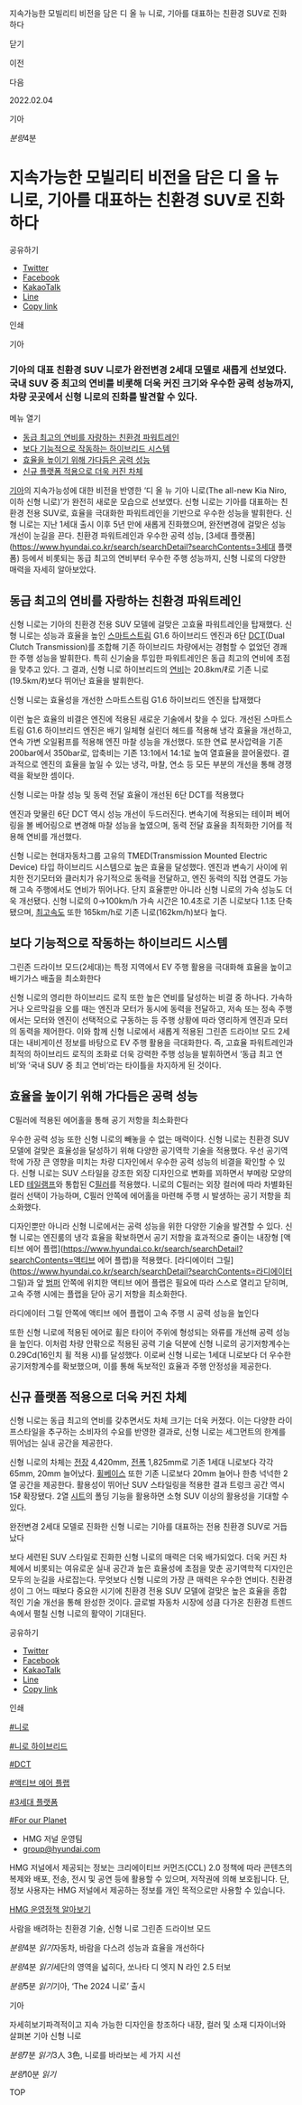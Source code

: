 지속가능한 모빌리티 비전을 담은 디 올 뉴 니로, 기아를 대표하는 친환경 SUV로 진화하다






닫기

이전

다음

2022.02.04

기아


*분량*4분

# 지속가능한 모빌리티 비전을 담은 디 올 뉴 니로, 기아를 대표하는 친환경 SUV로 진화하다

공유하기

* [Twitter](# "새창으로 열림")
* [Facebook](# "새창으로 열림")
* [KakaoTalk](# "새창으로 열림")
* [Line](# "새창으로 열림")
* [Copy link](#)

인쇄

기아



### 기아의 대표 친환경 SUV 니로가 완전변경 2세대 모델로 새롭게 선보였다. 국내 SUV 중 최고의 연비를 비롯해 더욱 커진 크기와 우수한 공력 성능까지, 차량 곳곳에서 신형 니로의 진화를 발견할 수 있다.

메뉴 열기

* [동급 최고의 연비를 자랑하는 친환경 파워트레인](#target2)
* [보다 기능적으로 작동하는 하이브리드 시스템](#target10)
* [효율을 높이기 위해 가다듬은 공력 성능](#target13)
* [신규 플랫폼 적용으로 더욱 커진 차체](#target20)



[기아](https://www.hyundai.co.kr/group/CONT0000000000000628)의 지속가능성에 대한 비전을 반영한 ‘디 올 뉴 기아 니로(The all-new Kia Niro, 이하 신형 니로)’가 완전히 새로운 모습으로 선보였다. 신형 니로는 기아를 대표하는 친환경 전용 SUV로, 효율을 극대화한 파워트레인을 기반으로 우수한 성능을 발휘한다. 신형 니로는 지난 1세대 출시 이후 5년 만에 새롭게 진화했으며, 완전변경에 걸맞은 성능 개선이 눈길을 끈다. 친환경 파워트레인과 우수한 공력 성능, [3세대 플랫폼](https://www.hyundai.co.kr/search/searchDetail?searchContents=3세대 플랫폼) 등에서 비롯되는 동급 최고의 연비부터 우수한 주행 성능까지, 신형 니로의 다양한 매력을 자세히 알아보았다.

## 동급 최고의 연비를 자랑하는 친환경 파워트레인



신형 니로는 기아의 친환경 전용 SUV 모델에 걸맞은 고효율 파워트레인을 탑재했다. 신형 니로는 성능과 효율을 높인 [스마트스트림](https://www.hyundai.co.kr/search/searchDetail?searchContents=스마트스트림) G1.6 하이브리드 엔진과 6단 [DCT](https://www.hyundai.co.kr/search/searchDetail?searchContents=DCT)(Dual Clutch Transmission)를 조합해 기존 하이브리드 차량에서는 경험할 수 없었던 경쾌한 주행 성능을 발휘한다. 특히 신기술을 투입한 파워트레인은 동급 최고의 연비에 초점을 맞추고 있다. 그 결과, 신형 니로 하이브리드의 [연비](https://www.hyundai.co.kr/search/searchDetail?searchContents=연비)는 20.8km/ℓ로 기존 니로(19.5km/ℓ)보다 뛰어난 효율을 발휘한다.

신형 니로는 효율성을 개선한 스마트스트림 G1.6 하이브리드 엔진을 탑재했다



이런 높은 효율의 비결은 엔진에 적용된 새로운 기술에서 찾을 수 있다. 개선된 스마트스트림 G1.6 하이브리드 엔진은 배기 일체형 실린더 헤드를 적용해 냉각 효율을 개선하고, 연속 가변 오일펌프를 적용해 엔진 마찰 성능을 개선했다. 또한 연료 분사압력을 기존 200bar에서 350bar로, 압축비는 기존 13:1에서 14:1로 높여 열효율을 끌어올렸다. 결과적으로 엔진의 효율을 높일 수 있는 냉각, 마찰, 연소 등 모든 부분의 개선을 통해 경쟁력을 확보한 셈이다.

신형 니로는 마찰 성능 및 동력 전달 효율이 개선된 6단 DCT를 적용했다

엔진과 맞물린 6단 DCT 역시 성능 개선이 두드러진다. 변속기에 적용되는 테이퍼 베어링을 볼 베어링으로 변경해 마찰 성능을 높였으며, 동력 전달 효율을 최적화한 기어를 적용해 연비를 개선했다.



신형 니로는 현대자동차그룹 고유의 TMED(Transmission Mounted Electric Device) 타입 하이브리드 시스템으로 높은 효율을 달성했다. 엔진과 변속기 사이에 위치한 전기모터와 클러치가 유기적으로 동력을 전달하고, 엔진 동력의 직접 연결도 가능해 고속 주행에서도 연비가 뛰어나다. 단지 효율뿐만 아니라 신형 니로의 가속 성능도 더욱 개선됐다. 신형 니로의 0→100km/h 가속 시간은 10.4초로 기존 니로보다 1.1초 단축됐으며, [최고속도](https://www.hyundai.co.kr/search/searchDetail?searchContents=최고속도) 또한 165km/h로 기존 니로(162km/h)보다 높다.

## 보다 기능적으로 작동하는 하이브리드 시스템



그린존 드라이브 모드(2세대)는 특정 지역에서 EV 주행 활용을 극대화해 효율을 높이고 배기가스 배출을 최소화한다



신형 니로의 영리한 하이브리드 로직 또한 높은 연비를 달성하는 비결 중 하나다. 가속하거나 오르막길을 오를 때는 엔진과 모터가 동시에 동력을 전달하고, 저속 또는 정속 주행에서는 모터와 엔진이 선택적으로 구동하는 등 주행 상황에 따라 영리하게 엔진과 모터의 동력을 제어한다. 이와 함께 신형 니로에서 새롭게 적용된 그린존 드라이브 모드 2세대는 내비게이션 정보를 바탕으로 EV 주행 활용을 극대화한다. 즉, 고효율 파워트레인과 최적의 하이브리드 로직의 조화로 더욱 강력한 주행 성능을 발휘하면서 ‘동급 최고 연비’와 ‘국내 SUV 중 최고 연비’라는 타이틀을 차지하게 된 것이다.

## 효율을 높이기 위해 가다듬은 공력 성능



C필러에 적용된 에어홀을 통해 공기 저항을 최소화한다

우수한 공력 성능 또한 신형 니로의 빼놓을 수 없는 매력이다. 신형 니로는 친환경 SUV 모델에 걸맞은 효율성을 달성하기 위해 다양한 공기역학 기술을 적용했다. 우선 공기역학에 가장 큰 영향을 미치는 차량 디자인에서 우수한 공력 성능의 비결을 확인할 수 있다. 신형 니로는 SUV 스타일을 강조한 외장 디자인으로 변화를 꾀하면서 부메랑 모양의 LED [테일램프](https://www.hyundai.co.kr/search/searchDetail?searchContents=테일램프)와 통합된 C[필러](https://www.hyundai.co.kr/search/searchDetail?searchContents=필러)를 적용했다. 니로의 C필러는 외장 컬러에 따라 차별화된 컬러 선택이 가능하며, C필러 안쪽에 에어홀을 마련해 주행 시 발생하는 공기 저항을 최소화했다.

디자인뿐만 아니라 신형 니로에서는 공력 성능을 위한 다양한 기술을 발견할 수 있다. 신형 니로는 엔진룸의 냉각 효율을 확보하면서 공기 저항을 효과적으로 줄이는 내장형 [액티브 에어 플랩](https://www.hyundai.co.kr/search/searchDetail?searchContents=액티브 에어 플랩)을 적용했다. [라디에이터 그릴](https://www.hyundai.co.kr/search/searchDetail?searchContents=라디에이터 그릴)과 앞 [범퍼](https://www.hyundai.co.kr/search/searchDetail?searchContents=범퍼) 안쪽에 위치한 액티브 에어 플랩은 필요에 따라 스스로 열리고 닫히며, 고속 주행 시에는 플랩을 닫아 공기 저항을 최소화한다.

라디에이터 그릴 안쪽에 액티브 에어 플랩이 고속 주행 시 공력 성능을 높인다



또한 신형 니로에 적용된 에어로 휠은 타이어 주위에 형성되는 와류를 개선해 공력 성능을 높인다. 이처럼 차량 안팎으로 적용된 공력 기술 덕분에 신형 니로의 공기저항계수는 0.29Cd(16인치 휠 적용 시)를 달성했다. 이로써 신형 니로는 1세대 니로보다 더 우수한 공기저항계수를 확보했으며, 이를 통해 독보적인 효율과 주행 안정성을 제공한다.

## 신규 플랫폼 적용으로 더욱 커진 차체




신형 니로는 동급 최고의 연비를 갖추면서도 차체 크기는 더욱 커졌다. 이는 다양한 라이프스타일을 추구하는 소비자의 수요를 반영한 결과로, 신형 니로는 세그먼트의 한계를 뛰어넘는 실내 공간을 제공한다.

신형 니로의 차체는 [전장](https://www.hyundai.co.kr/search/searchDetail?searchContents=전장) 4,420mm, [전폭](https://www.hyundai.co.kr/search/searchDetail?searchContents=전폭) 1,825mm로 기존 1세대 니로보다 각각 65mm, 20mm 늘어났다. [휠베이스](https://www.hyundai.co.kr/search/searchDetail?searchContents=휠베이스) 또한 기존 니로보다 20mm 늘어나 한층 넉넉한 2열 공간을 제공한다. 활용성이 뛰어난 SUV 스타일링을 적용한 결과 트렁크 공간 역시 15ℓ 확장됐다. 2열 [시트](https://www.hyundai.co.kr/search/searchDetail?searchContents=시트)의 폴딩 기능을 활용하면 소형 SUV 이상의 활용성을 기대할 수 있다.

완전변경 2세대 모델로 진화한 신형 니로는 기아를 대표하는 전용 친환경 SUV로 거듭났다



보다 세련된 SUV 스타일로 진화한 신형 니로의 매력은 더욱 배가되었다. 더욱 커진 차체에서 비롯되는 여유로운 실내 공간과 높은 효율성에 초점을 맞춘 공기역학적 디자인은 모두의 눈길을 사로잡는다. 무엇보다 신형 니로의 가장 큰 매력은 우수한 연비다. 친환경성이 그 어느 때보다 중요한 시기에 친환경 전용 SUV 모델에 걸맞은 높은 효율을 종합적인 기술 개선을 통해 완성한 것이다. 글로벌 자동차 시장에 성큼 다가온 친환경 트렌드 속에서 펼칠 신형 니로의 활약이 기대된다.



공유하기

* [Twitter](# "새창으로 열림")
* [Facebook](# "새창으로 열림")
* [KakaoTalk](# "새창으로 열림")
* [Line](# "새창으로 열림")
* [Copy link](#)

인쇄

[#니로](/tag/1749)

[#니로 하이브리드](/tag/963)

[#DCT](/tag/1109)

[#액티브 에어 플랩](/tag/1285)

[#3세대 플랫폼](/tag/1417)

[#For our Planet](/tag/1971)



* HMG 저널 운영팀
* [group@hyundai.com](mailto:group@hyundai.com)

HMG 저널에서 제공되는 정보는 크리에이티브 커먼즈(CCL) 2.0 정책에 따라 콘텐츠의 복제와 배포, 전송, 전시 및 공연 등에 활용할 수 있으며, 저작권에 의해 보호됩니다.
단, 정보 사용자는 HMG 저널에서 제공하는 정보를 개인 목적으로만 사용할 수 있습니다.

[HMG 운영정책 알아보기](/footer/operationRegist)

사람을 배려하는 친환경 기술, 신형 니로 그린존 드라이브 모드

*분량*4분 *읽기*자동차, 바람을 다스려 성능과 효율을 개선하다

*분량*4분 *읽기*세단의 영역을 넓히다, 쏘나타 디 엣지 N 라인 2.5 터보

*분량*5분 *읽기*기아, ‘The 2024 니로’ 출시

기아

 자세히보기파격적이고 지속 가능한 디자인을 창조하다 내장, 컬러 및 소재 디자이너와 살펴본 기아 신형 니로

*분량*7분 *읽기*3人 3色, 니로를 바라보는 세 가지 시선

*분량*10분 *읽기*

TOP